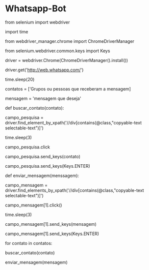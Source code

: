 # Whatsapp-Bot

from selenium import webdriver

import time

from webdriver_manager.chrome import ChromeDriverManager

from selenium.webdriver.common.keys import Keys


driver = webdriver.Chrome(ChromeDriverManager().install())

driver.get('http://web.whatsapp.com/')

time.sleep(20)

contatos = ['Grupos ou pessoas que receberam a mensagem]

mensagem = 'mensagem que deseja'

def buscar_contato(contato):


campo_pesquisa = driver.find_element_by_xpath('//div[contains(@class,"copyable-text selectable-text")]')

time.sleep(3)

campo_pesquisa.click

campo_pesquisa.send_keys(contato)

campo_pesquisa.send_keys(Keys.ENTER)


def enviar_mensagem(menssagem):

campo_mensagem = driver.find_elements_by_xpath('//div[contains(@class,"copyable-text selectable-text")]')

campo_mensagem[1].click()

time.sleep(3)

campo_mensagem[1].send_keys(mensagem)

campo_mensagem[1].send_keys(Keys.ENTER)

for contato in contatos:

buscar_contato(contato)

enviar_mensagem(mensagem)
